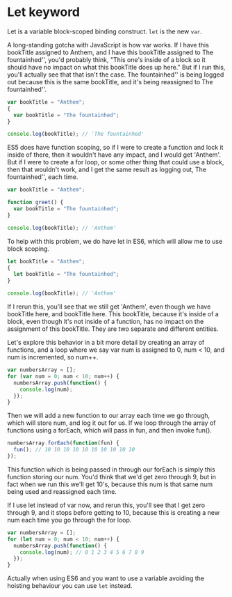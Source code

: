 # Let keyword

Let is a variable block-scoped binding construct. `let` is the new `var`.

A long-standing gotcha with JavaScript is how var works. If I have this bookTitle assigned to Anthem, and I have this bookTitle assigned to The fountainhed'', you'd probably think, "This one's inside of a block so it should have no impact on what this bookTitle does up here." But if I run this, you'll actually see that that isn't the case. The fountainhed'' is being logged out because this is the same bookTitle, and it's being reassigned to The fountainhed''.

```javascript
var bookTitle = "Anthem";
{
  var bookTitle = "The fountainhed";
}

console.log(bookTitle); // 'The fountainhed'
```

ES5 does have function scoping, so if I were to create a function and lock it inside of there, then it wouldn't have any impact, and I would get 'Anthem'. But if I were to create a for loop, or some other thing that could use a block, then that wouldn't work, and I get the same result as logging out, The fountainhed'', each time.

```javascript
var bookTitle = "Anthem";

function greet() {
  var bookTitle = "The fountainhed";
}

console.log(bookTitle); // 'Anthem'
```

To help with this problem, we do have let in ES6, which will allow me to use block scoping.

```javascript
let bookTitle = "Anthem";
{
  let bookTitle = "The fountainhed";
}

console.log(bookTitle); // 'Anthem'
```

If I rerun this, you'll see that we still get 'Anthem', even though we have bookTitle here, and bookTitle here. This bookTitle, because it's inside of a block, even though it's not inside of a function, has no impact on the assignment of this bookTitle. They are two separate and different entities.

Let's explore this behavior in a bit more detail by creating an array of functions, and a loop where we say var num is assigned to 0, num < 10, and num is incremented, so num++.

```javascript
var numbersArray = [];
for (var num = 0; num < 10; num++) {
  numbersArray.push(function() {
    console.log(num);
  });
}
```

Then we will add a new function to our array each time we go through, which will store num, and log it out for us. If we loop through the array of functions using a forEach, which will pass in fun, and then invoke fun().

```javascript
numbersArray.forEach(function(fun) {
  fun(); // 10 10 10 10 10 10 10 10 10 10
});
```

This function which is being passed in through our forEach is simply this function storing our num. You'd think that we'd get zero through 9, but in fact when we run this we'll get 10's, because this num is that same num being used and reassigned each time.

If I use let instead of var now, and rerun this, you'll see that I get zero through 9, and it stops before getting to 10, because this is creating a new num each time you go through the for loop.

```javascript
var numbersArray = [];
for (let num = 0; num < 10; num++) {
  numbersArray.push(function() {
    console.log(num); // 0 1 2 3 4 5 6 7 8 9
  });
}
```

Actually when using ES6 and you want to use a variable avoiding the hoisting behaviour you can use `let` instead.
